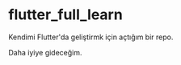 # flutter_full_learn

Kendimi Flutter'da geliştirmk için açtığım bir repo.

Daha iyiye gideceğim.


